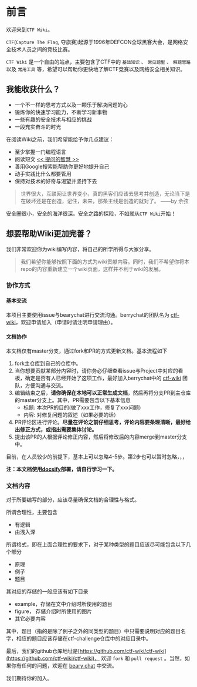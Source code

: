 # 前言

欢迎来到`CTF Wiki`。

`CTF`(`Capture The Flag`, 夺旗赛)起源于1996年DEFCON全球黑客大会，是网络安全技术人员之间的竞技比赛。

`CTF Wiki` 是一个自由的站点，主要包含了CTF中的 `基础知识` 、 `常见题型` 、 `解题思路` 以及 `常用工具` 等，希望可以帮助你更快地了解CTF竞赛以及网络安全相关知识。

## 我能收获什么？

* 一个不一样的思考方式以及一颗乐于解决问题的心
* 锻炼你的快速学习能力，不断学习新事物
* 一些有趣的安全技术与相应的挑战
* 一段充实奋斗的时光

在阅读Wiki之前，我们希望能给予你几点建议：

* 至少掌握一门编程语言
* 阅读短文 [<< 提问的智慧 >>](http://www.jianshu.com/p/60dd8e9cd12f)
* 善用Google搜索能帮助你更好地提升自己
* 动手实践比什么都要管用
* 保持对技术的好奇与渴望并坚持下去

> 世界很大，互联网让世界变小，真的黑客们应该去思考并创造，无论当下是在破坏还是在创造，记住，未来，那条主线是创造的就对了。 ——by 余弦

安全圈很小，安全的海洋很深。安全之路的探险，不如就从`CTF Wiki`开始！

## 想要帮助Wiki更加完善？

我们非常欢迎你为wiki编写内容，将自己的所学所得与大家分享。

>我们希望你能够按照下面的方式为wiki贡献内容。同时，我们不希望你将本repo的内容重新建立一个wiki页面，这样并不利于wiki的发展。

### 协作方式

#### 基本交流

本项目主要使用issue与bearychat进行交流沟通。berrychat的团队名为 [ctf-wiki](https://ctf-wiki.bearychat.com)，欢迎申请加入（申请时请注明申请理由）。

#### 文档协作

本文档仅有master分支，通过fork和PR的方式更新文档。基本流程如下
1. fork主仓库到自己的仓库中。
2. 当你想要贡献某部分内容时，请你务必仔细查看issue与Project中对应的看板，确定是否有人已经开始了这项工作，最好加入berrychat中的 [ctf-wiki](https://ctf-wiki.bearychat.com) 团队，方便沟通与交流。
3. 编辑结束之后，**请你确保在本地可以正常生成文档**，然后再将分支PR到主仓库的master分支上。其中，PR需要包含以下基本信息
   * 标题: 本次PR的目的(做了xxx工作，修复了xxx问题)
   * 内容: 对修复问题的叙述（如果必要的话）
4. PR评论区进行评论。**尽量在评论之前仔细思考，评论内容要条理清晰，最好给出修正方式，或指出需要集体讨论。** 
5. 提出该PR的人根据评论修正内容，然后将修改后的内容merge到master分支中。

目前，在人员较少的前提下，基本上可以忽略4-5步。第2步也可以暂时忽略，，，

**注：本文档使用[docsify](https://github.com/QingWei-Li/docsify)部署，请自行学习一下。**

### 文档内容

对于所要编写的部分，应该尽量确保文档的合理性与格式。

所谓合理性，主要包含

- 有逻辑
- 由浅入深

所谓格式，即在上面合理性的要求下，对于某种类型的题目应该尽可能包含以下几个部分

- 原理
- 例子
- 题目

其对应的存储的一般应该有如下目录

- example，存储在文中介绍时所使用的题目
- figure， 存储介绍时所使用的图片
- 其它必要内容

其中，题目（指的是除了例子之外的同类型的题目）中只需要说明对应的题目名字，相应的题目应该存储在ctf-challenge仓库中的对应目录中。


最后，我们的github仓库地址是[https://github.com/ctf-wiki/ctf-wiki](https://github.com/ctf-wiki/ctf-wiki)， 欢迎 `fork` 和 `pull request` 。当然，如果你有任何的问题，欢迎在 [beary chat](https://ctf-wiki.bearychat.com) 中交流。

我们期待你的加入。
